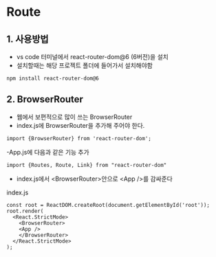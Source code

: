 # Route

## 1. 사용방법

- vs code 터미널에서 react-router-dom@6 (6버전)을 설치
- 설치할때는 해당 프로젝트 폴더에 들어가서 설치해야함

`npm install react-router-dom@6`

## 2. BrowserRouter

- 웹에서 보편적으로 많이 쓰는 BrowserRouter
- index.js에 BrowserRouter을 추가해 주어야 한다.

`import {BrowserRouter} from 'react-router-dom';`

-App.js에 다음과 같은 기능 추가

`import {Routes, Route, Link} from "react-router-dom"`

- index.js에서 \<BrowserRouter>안으로 \<App />를 감싸준다

index.js
```
const root = ReactDOM.createRoot(document.getElementById('root'));
root.render(
  <React.StrictMode>
    <BrowserRouter>
    <App />
    </BrowserRouter>
  </React.StrictMode>
);
```
  
